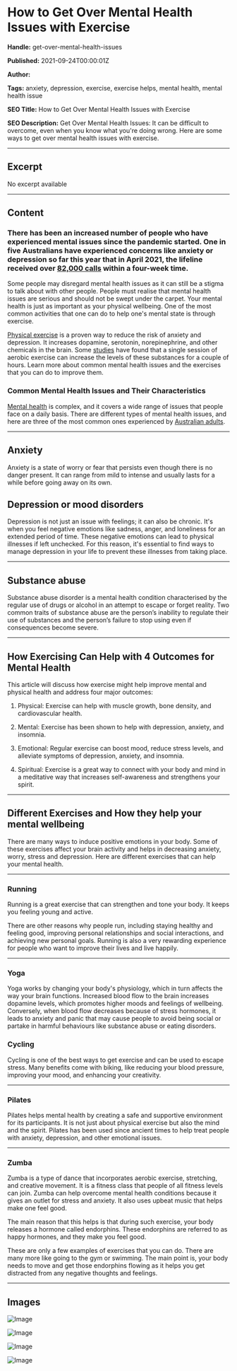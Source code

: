 # How to Get Over Mental Health Issues with Exercise

**Handle:** get-over-mental-health-issues

**Published:** 2021-09-24T00:00:01Z

**Author:**  

**Tags:** anxiety, depression, exercise, exercise helps, mental health, mental health issue

**SEO Title:** How to Get Over Mental Health Issues with Exercise

**SEO Description:** Get Over Mental Health Issues: It can be difficult to overcome, even when you know what you're doing wrong. Here are some ways to get over mental health issues with exercise.

---

## Excerpt

No excerpt available

---

## Content

### There has been an increased number of people who have experienced mental issues since the pandemic started. One in five Australians have experienced concerns like anxiety or depression so far this year that in April 2021, the lifeline received over [82,000 calls](https://www.aihw.gov.au/reports/mental-health-services/mental-health-services-in-australia/report-contents/mental-health-impact-of-covid-19) within a four-week time.

Some people may disregard mental health issues as it can still be a stigma to talk about with other people. People must realise that mental health issues are serious and should not be swept under the carpet. Your mental health is just as important as your physical wellbeing. One of the most common activities that one can do to help one's mental state is through exercise.

[Physical exercise](https://www.vpa.com.au/blogs/featured-articles/exercise-can-boost-self-esteem) is a proven way to reduce the risk of anxiety and depression. It increases dopamine, serotonin, norepinephrine, and other chemicals in the brain. Some [studies](https://pubmed.ncbi.nlm.nih.gov/12457419) have found that a single session of aerobic exercise can increase the levels of these substances for a couple of hours. Learn more about common mental health issues and the exercises that you can do to improve them.

### Common Mental Health Issues and Their Characteristics

[Mental health](https://www.vpa.com.au/blogs/featured-articles/r-u-ok-day-start-the-conversation) is complex, and it covers a wide range of issues that people face on a daily basis. There are different types of mental health issues, and here are three of the most common ones experienced by [Australian adults](https://www.betterhealth.vic.gov.au/health/servicesandsupport/mental-illness-statistics?viewAsPdf=true).

---

## Anxiety

Anxiety is a state of worry or fear that persists even though there is no danger present. It can range from mild to intense and usually lasts for a while before going away on its own.

## Depression or mood disorders

Depression is not just an issue with feelings; it can also be chronic. It's when you feel negative emotions like sadness, anger, and loneliness for an extended period of time. These negative emotions can lead to physical illnesses if left unchecked. For this reason, it's essential to find ways to manage depression in your life to prevent these illnesses from taking place.

---

## Substance abuse

Substance abuse disorder is a mental health condition characterised by the regular use of drugs or alcohol in an attempt to escape or forget reality. Two common traits of substance abuse are the person’s inability to regulate their use of substances and the person’s failure to stop using even if consequences become severe.

---

## How Exercising Can Help with 4 Outcomes for Mental Health

This article will discuss how exercise might help improve mental and physical health and address four major outcomes:

1. Physical: Exercise can help with muscle growth, bone density, and cardiovascular health.

2. Mental: Exercise has been shown to help with depression, anxiety, and insomnia.

3. Emotional: Regular exercise can boost mood, reduce stress levels, and alleviate symptoms of depression, anxiety, and insomnia.

4. Spiritual: Exercise is a great way to connect with your body and mind in a meditative way that increases self-awareness and strengthens your spirit.

---

## Different Exercises and How they help your mental wellbeing

There are many ways to induce positive emotions in your body. Some of these exercises affect your brain activity and helps in decreasing anxiety, worry, stress and depression. Here are different exercises that can help your mental health.

---

### Running

Running is a great exercise that can strengthen and tone your body. It keeps you feeling young and active.

There are other reasons why people run, including staying healthy and feeling good, improving personal relationships and social interactions, and achieving new personal goals. Running is also a very rewarding experience for people who want to improve their lives and live happily.

---

### Yoga

Yoga works by changing your body's physiology, which in turn affects the way your brain functions. Increased blood flow to the brain increases dopamine levels, which promotes higher moods and feelings of wellbeing. Conversely, when blood flow decreases because of stress hormones, it leads to anxiety and panic that may cause people to avoid being social or partake in harmful behaviours like substance abuse or eating disorders.

### Cycling

Cycling is one of the best ways to get exercise and can be used to escape stress. Many benefits come with biking, like reducing your blood pressure, improving your mood, and enhancing your creativity.

---

### Pilates

Pilates helps mental health by creating a safe and supportive environment for its participants. It is not just about physical exercise but also the mind and the spirit. Pilates has been used since ancient times to help treat people with anxiety, depression, and other emotional issues.

---

### Zumba

Zumba is a type of dance that incorporates aerobic exercise, stretching, and creative movement. It is a fitness class that people of all fitness levels can join. Zumba can help overcome mental health conditions because it gives an outlet for stress and anxiety. It also uses upbeat music that helps make one feel good.

The main reason that this helps is that during such exercise, your body releases a hormone called endorphins. These endorphins are referred to as happy hormones, and they make you feel good.

These are only a few examples of exercises that you can do. There are many more like going to the gym or swimming. The main point is, your body needs to move and get those endorphins flowing as it helps you get distracted from any negative thoughts and feelings.

---

## Images

![Image](undefined)

![Image](undefined)

![Image](undefined)

![Image](undefined)


